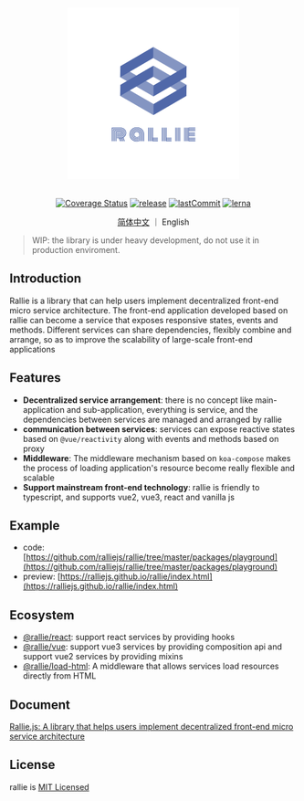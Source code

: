 <div align="center">
  <img width=300 height=300 src="https://raw.githubusercontent.com/ralliejs/docs/main/.vuepress/public/logo.png" />
  <br><br>

  [![Coverage Status](https://coveralls.io/repos/github/ralliejs/rallie/badge.svg?branch=master)](https://coveralls.io/github/ralliejs/rallie?branch=master) [![release](https://img.shields.io/github/release/ralliejs/rallie.svg)](https://github.com/ralliejs/rallie/releases) [![lastCommit](https://img.shields.io/github/last-commit/ralliejs/rallie)](https://github.com/ralliejs/rallie/commits/master) [![lerna](https://img.shields.io/badge/maintained%20with-lerna-cc00ff.svg)](https://lerna.js.org/)

</div>

<div align="center">

[简体中文](https://github.com/ralliejs/rallie/blob/master/README.zh.md) ｜ English

</div>

> WIP: the library is under heavy development, do not use it in production enviroment.

## Introduction
Rallie is a library that can help users implement decentralized front-end micro service architecture. The front-end application developed based on rallie can become a service that exposes responsive states, events and methods. Different services can share dependencies, flexibly combine and arrange, so as to improve the scalability of large-scale front-end applications

## Features
- **Decentralized service arrangement**: there is no concept like main-application and sub-application, everything is service, and the dependencies between services are managed and arranged by rallie
- **communication between services**: services can expose reactive states based on `@vue/reactivity` along with events and methods based on proxy
- **Middleware**: The middleware mechanism based on `koa-compose` makes the process of loading application's resource become really flexible and scalable
- **Support mainstream front-end technology**: rallie is friendly to typescript, and supports vue2, vue3, react and vanilla js
## Example
- code: [https://github.com/ralliejs/rallie/tree/master/packages/playground](https://github.com/ralliejs/rallie/tree/master/packages/playground)
- preview: [https://ralliejs.github.io/rallie/index.html](https://ralliejs.github.io/rallie/index.html)

## Ecosystem
- [@rallie/react](https://github.com/ralliejs/rallie/tree/master/packages/react): support react services by providing hooks
- [@rallie/vue](https://github.com/ralliejs/rallie/tree/master/packages/vue): support vue3 services by providing composition api and support vue2 services by providing mixins
- [@rallie/load-html](https://github.com/ralliejs/rallie/tree/master/packages/load-html): A middleware that allows services load resources directly from HTML
## Document
[Rallie.js: A library that helps users implement decentralized front-end micro service architecture](https://ralliejs.github.io/docs/)

## License
rallie is [MIT Licensed](https://github.com/ralliejs/rallie/blob/master/LICENSE)
